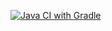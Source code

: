 [![Java CI with Gradle](https://github.com/Yunyung/st_nycu_lab4_0856167/actions/workflows/gradle.yml/badge.svg)](https://github.com/Yunyung/st_nycu_lab4_0856167/actions/workflows/gradle.yml)
